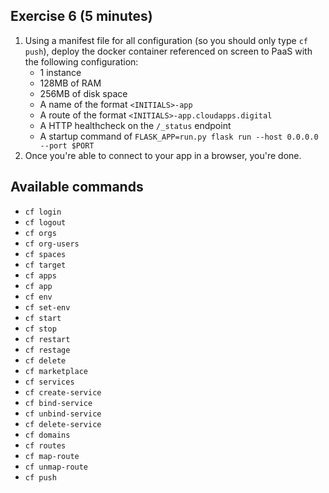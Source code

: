## Exercise 6 (5 minutes)
1) Using a manifest file for all configuration (so you should only type `cf push`), deploy the docker container referenced on screen to PaaS with the following configuration:
    * 1 instance
    * 128MB of RAM
    * 256MB of disk space
    * A name of the format `<INITIALS>-app`
    * A route of the format `<INITIALS>-app.cloudapps.digital`
    * A HTTP healthcheck on the `/_status` endpoint
    * A startup command of `FLASK_APP=run.py flask run --host 0.0.0.0 --port $PORT`
2) Once you're able to connect to your app in a browser, you're done.

## Available commands
* `cf login`
* `cf logout`
* `cf orgs`
* `cf org-users`
* `cf spaces`
* `cf target`
* `cf apps`
* `cf app`
* `cf env`
* `cf set-env`
* `cf start`
* `cf stop`
* `cf restart`
* `cf restage`
* `cf delete`
* `cf marketplace`
* `cf services`
* `cf create-service`
* `cf bind-service`
* `cf unbind-service`
* `cf delete-service`
* `cf domains`
* `cf routes`
* `cf map-route`
* `cf unmap-route`
* `cf push`
